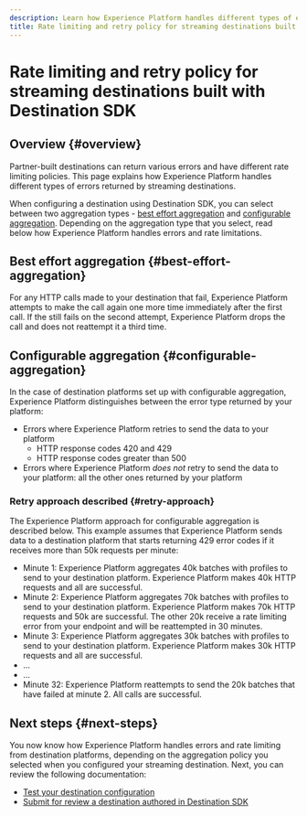 ```yaml
---
description: Learn how Experience Platform handles different types of errors returned by streaming destinations and how it retries to send data to the destination platform.
title: Rate limiting and retry policy for streaming destinations built with Destination SDK
---
```

# Rate limiting and retry policy for streaming destinations built with Destination SDK

## Overview {#overview}

Partner-built destinations can return various errors and have different rate limiting policies. This page explains how Experience Platform handles different types of errors returned by streaming destinations.

When configuring a destination using Destination SDK, you can select between two aggregation types - [best effort aggregation](/help/destinations/destination-sdk/destination-configuration.md#best-effort-aggregation) and [configurable aggregation](/help/destinations/destination-sdk/destination-configuration.md#configurable-aggregation). Depending on the aggregation type that you select, read below how Experience Platform handles errors and rate limitations.

## Best effort aggregation {#best-effort-aggregation}

For any HTTP calls made to your destination that fail, Experience Platform attempts to make the call again one more time immediately after the first call. If the still fails on the second attempt, Experience Platform drops the call and does not reattempt it a third time.

## Configurable aggregation {#configurable-aggregation}

In the case of destination platforms set up with configurable aggregation, Experience Platform distinguishes between the error type returned by your platform:

* Errors where Experience Platform retries to send the data to your platform
  * HTTP response codes 420 and 429
  * HTTP response codes greater than 500
* Errors where Experience Platform *does not* retry to send the data to your platform: all the other ones returned by your platform

### Retry approach described {#retry-approach}

The Experience Platform approach for configurable aggregation is described below. This example assumes that Experience Platform sends data to a destination platform that starts returning 429 error codes if it receives more than 50k requests per minute:

* Minute 1: Experience Platform aggregates 40k batches with profiles to send to your destination platform. Experience Platform makes 40k HTTP requests and all are successful.
* Minute 2: Experience Platform aggregates 70k batches with profiles to send to your destination platform. Experience Platform makes 70k HTTP requests and 50k are successful. The other 20k receive a rate limiting error from your endpoint and will be reattempted in 30 minutes.
* Minute 3: Experience Platform aggregates 30k batches with profiles to send to your destination platform. Experience Platform makes 30k HTTP requests and all are successful.
* ...
* ...
* Minute 32: Experience Platform reattempts to send the 20k batches that have failed at minute 2. All calls are successful.

## Next steps {#next-steps}

You now know how Experience Platform handles errors and rate limiting from destination platforms, depending on the aggregation policy you selected when you configured your streaming destination. Next, you can review the following documentation:

* [Test your destination configuration](/help/destinations/destination-sdk/test-destination.md)
* [Submit for review a destination authored in Destination SDK](/help/destinations/destination-sdk/submit-destination.md)
